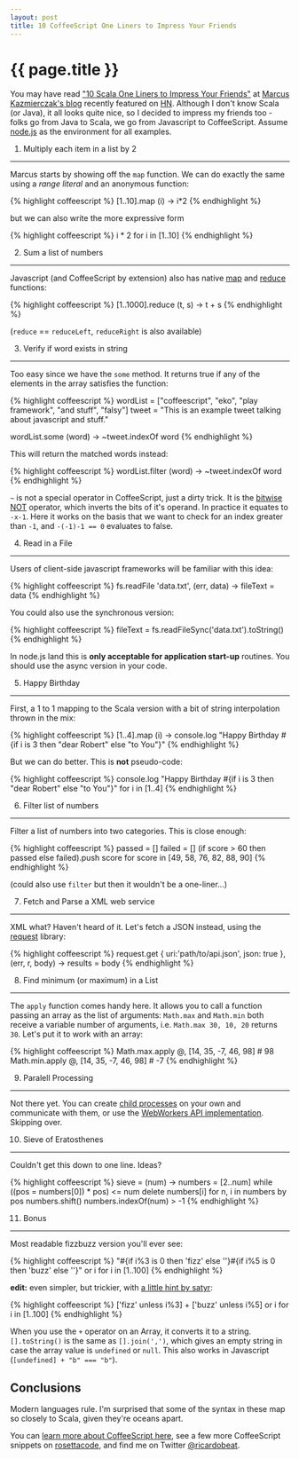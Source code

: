 ```yaml
---
layout: post
title: 10 CoffeeScript One Liners to Impress Your Friends
---
```


{{ page.title }}
================

You may have read ["10 Scala One Liners to Impress Your Friends"](http://solog.co/47/10-scala-one-liners-to-impress-your-friends/) at [Marcus Kazmierczak's blog](http://solog.co) recently featured on [HN](http://news.ycombinator.com). Although I don't know Scala (or Java), it all looks quite nice, so I decided to impress my friends too - folks go from Java to Scala, we go from Javascript to CoffeeScript. Assume [node.js](http://nodejs.org) as the environment for all examples.

1. Multiply each item in a list by 2
------------------------------------

Marcus starts by showing off the `map` function. We can do exactly the same using a _range literal_ and an anonymous function:

{% highlight coffeescript %}
[1..10].map (i) -> i*2
{% endhighlight %}

but we can also write the more expressive form

{% highlight coffeescript %}
i * 2 for i in [1..10]
{% endhighlight %}

2. Sum a list of numbers
------------------------

Javascript (and CoffeeScript by extension) also has native [map](http://en.wikipedia.org/wiki/Map_%28higher-order_function%29) and  [reduce](http://en.wikipedia.org/wiki/Fold_%28higher-order_function%29) functions:

{% highlight coffeescript %}
[1..1000].reduce (t, s) -> t + s
{% endhighlight %}

(`reduce` == `reduceLeft`, `reduceRight` is also available)

3. Verify if word exists in string
-------------------------------

Too easy since we have the `some` method. It returns true if any of the elements in the array satisfies the function:

{% highlight coffeescript %}
wordList = ["coffeescript", "eko", "play framework", "and stuff", "falsy"]
tweet = "This is an example tweet talking about javascript and stuff."

wordList.some (word) -> ~tweet.indexOf word
{% endhighlight %}

This will return the matched words instead:

{% highlight coffeescript %}
wordList.filter (word) -> ~tweet.indexOf word
{% endhighlight %}

`~` is not a special operator in CoffeeScript, just a dirty trick. It is the [bitwise NOT](https://developer.mozilla.org/en/JavaScript/Reference/Operators/Bitwise_Operators) operator, which inverts the bits of it's operand. In practice it equates to `-x-1`. Here it works on the basis that we want to check for an index greater than `-1`, and `-(-1)-1 == 0` evaluates to false.

4. Read in a File
-----------------

Users of client-side javascript frameworks will be familiar with this idea:

{% highlight coffeescript %}
fs.readFile 'data.txt', (err, data) -> fileText = data
{% endhighlight %}

You could also use the synchronous version:

{% highlight coffeescript %}
fileText = fs.readFileSync('data.txt').toString()
{% endhighlight %}

In node.js land this is **only acceptable for application start-up** routines. You should use the async version in your code.

5. Happy Birthday
-----------------

First, a 1 to 1 mapping to the Scala version with a bit of string interpolation thrown in the mix:

{% highlight coffeescript %}
[1..4].map (i) -> console.log "Happy Birthday #{if i is 3 then "dear Robert" else "to You"}"
{% endhighlight %}

But we can do better. This is **not** pseudo-code:

{% highlight coffeescript %}
console.log "Happy Birthday #{if i is 3 then "dear Robert" else "to You"}" for i in [1..4]
{% endhighlight %}

6. Filter list of numbers
-------------------------

Filter a list of numbers into two categories. This is close enough:

{% highlight coffeescript %}
passed = []
failed = []
(if score > 60 then passed else failed).push score for score in [49, 58, 76, 82, 88, 90]
{% endhighlight %}

(could also use `filter` but then it wouldn't be a one-liner...)

7. Fetch and Parse a XML web service
------------------------------------

XML what? Haven't heard of it. Let's fetch a JSON instead, using the [request](http://github.com/mikeal/request) library:

{% highlight coffeescript %}
request.get { uri:'path/to/api.json', json: true }, (err, r, body) -> results = body
{% endhighlight %}

8. Find minimum (or maximum) in a List
--------------------------------------

The `apply` function comes handy here. It allows you to call a function passing an array as the list of arguments: `Math.max` and `Math.min` both receive a variable number of arguments, i.e. `Math.max 30, 10, 20` returns `30`. Let's put it to work with an array:

{% highlight coffeescript %}
Math.max.apply @, [14, 35, -7, 46, 98] # 98
Math.min.apply @, [14, 35, -7, 46, 98] # -7
{% endhighlight %}

9. Paralell Processing
----------------------

Not there yet. You can create [child processes](http://nodejs.org/docs/v0.4.8/api/child_processes.html) on your own and communicate with them, or use the [WebWorkers API implementation](https://github.com/pgriess/node-webworker). Skipping over.

10. Sieve of Eratosthenes
-------------------------

Couldn't get this down to one line. Ideas?

{% highlight coffeescript %}
sieve = (num) ->
    numbers = [2..num]
    while ((pos = numbers[0]) * pos) <= num
        delete numbers[i] for n, i in numbers by pos
        numbers.shift()
    numbers.indexOf(num) > -1
{% endhighlight %}


11. Bonus
---------

Most readable fizzbuzz version you'll ever see:

{% highlight coffeescript %}
"#{if i%3 is 0 then 'fizz' else ''}#{if i%5 is 0 then 'buzz' else ''}" or i for i in [1..100]
{% endhighlight %}

**edit:** even simpler, but trickier, with [a little hint by satyr](https://github.com/jashkenas/coffee-script/issues/1406#issuecomment-1293309):

{% highlight coffeescript %}
['fizz' unless i%3] + ['buzz' unless i%5] or i for i in [1..100]
{% endhighlight %}

When you use the `+` operator on an Array, it converts it to a string. `[].toString()` is the same as `[].join(',')`, which gives an empty string in case the array value is `undefined` or `null`. This also works in Javascript (`[undefined] + "b" === "b"`).

Conclusions
-----------

Modern languages rule. I'm surprised that some of the syntax in these map so closely to Scala, given they're oceans apart.

You can [learn more about CoffeeScript here](http://jashkenas.github.com/coffee-script/), see a few more CoffeeScript snippets on [rosettacode](http://rosettacode.org/wiki/Category:CoffeeScript), and find me on Twitter [@ricardobeat](http://twitter.com/ricardobeat).